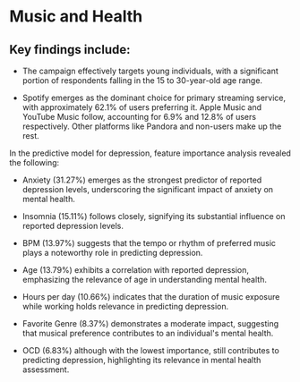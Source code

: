 # Music and Health

## Key findings include:
- The campaign effectively targets young individuals, with a significant portion of respondents falling in the 15 to 30-year-old age range.

- Spotify emerges as the dominant choice for primary streaming service, with approximately 62.1% of users preferring it. Apple Music and YouTube Music follow, accounting for 6.9% and 12.8% of users respectively. Other platforms like Pandora and non-users make up the rest.

In the predictive model for depression, feature importance analysis revealed the following:

- Anxiety (31.27%) emerges as the strongest predictor of reported depression levels, underscoring the significant impact of anxiety on mental health.

- Insomnia (15.11%) follows closely, signifying its substantial influence on reported depression levels.

- BPM (13.97%) suggests that the tempo or rhythm of preferred music plays a noteworthy role in predicting depression.

- Age (13.79%) exhibits a correlation with reported depression, emphasizing the relevance of age in understanding mental health.

- Hours per day (10.66%) indicates that the duration of music exposure while working holds relevance in predicting depression.

- Favorite Genre (8.37%) demonstrates a moderate impact, suggesting that musical preference contributes to an individual's mental health.

- OCD (6.83%) although with the lowest importance, still contributes to predicting depression, highlighting its relevance in mental health assessment.